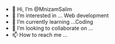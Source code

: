 - 👋 Hi, I’m @MnizamSalim
- 👀 I’m interested in ... Web development 
- 🌱 I’m currently learning ...Coding
- 💞️ I’m looking to collaborate on ...
- 📫 How to reach me ...

<!---
MnizamSalim/MnizamSalim is a ✨ special ✨ repository because its `README.md` (this file) appears on your GitHub profile.
You can click the Preview link to take a look at your changes.
--->

